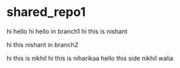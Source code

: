 # shared_repo1
hi hello
hi hello in branch1
hi this is nishant

hi this nishant in branch2

hi this is nikhil
hi this is niharikaa
hello this side nikhil walia
